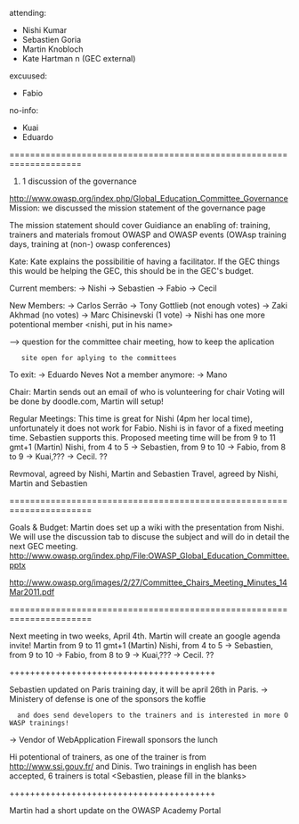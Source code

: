 attending:

  - Nishi Kumar
  - Sebastien Goria
  - Martin Knobloch
  - Kate Hartman n (GEC external)

excuused:

  - Fabio

no-info:

  - Kuai
  - Eduardo

\====================================================================

1.  1 discussion of the governance

<http://www.owasp.org/index.php/Global_Education_Committee_Governance>
Mission: we discussed the mission statement of the governance page

The mission statement should cover Guidiance an enabling of: training,
trainers and materials fromout OWASP and OWASP events (OWAsp training
days, training at (non-) owasp conferences)

Kate: Kate explains the possibilitie of having a facilitator. If the GEC
things this would be helping the GEC, this should be in the GEC's
budget.

Current members: -\> Nishi -\> Sebastien -\> Fabio -\> Cecil

New Members: -\> Carlos Serrão -\> Tony Gottlieb (not enough votes) -\>
Zaki Akhmad (no votes) -\> Marc Chisinevski (1 vote) -\> Nishi has one
more potentional member \<nishi, put in his name\>

\--\> question for the committee chair meeting, how to keep the
aplication

`   site open for aplying to the committees`

To exit: -\> Eduardo Neves Not a member anymore: -\> Mano

Chair: Martin sends out an email of who is volunteering for chair Voting
will be done by doodle.com, Martin will setup\!

Regular Meetings: This time is great for Nishi (4pm her local time),
unfortunately it does not work for Fabio. Nishi is in favor of a fixed
meeting time. Sebastien supports this. Proposed meeting time will be
from 9 to 11 gmt+1 (Martin) Nishi, from 4 to 5 -\> Sebastien, from 9 to
10 -\> Fabio, from 8 to 9 -\> Kuai,??? -\> Cecil. ??

Revmoval, agreed by Nishi, Martin and Sebastien Travel, agreed by Nishi,
Martin and Sebastien

\======================================================================

Goals & Budget: Martin does set up a wiki with the presentation from
Nishi. We will use the discussion tab to discuse the subject and will do
in detail the next GEC meeting.
<http://www.owasp.org/index.php/File:OWASP_Global_Education_Committee.pptx>

<http://www.owasp.org/images/2/27/Committee_Chairs_Meeting_Minutes_14Mar2011.pdf>

\======================================================================

Next meeting in two weeks, April 4th. Martin will create an google
agenda invite\! Martin from 9 to 11 gmt+1 (Martin) Nishi, from 4 to 5
-\> Sebastien, from 9 to 10 -\> Fabio, from 8 to 9 -\> Kuai,??? -\>
Cecil. ??

\++++++++++++++++++++++++++++++++++++++++

Sebastien updated on Paris training day, it will be april 26th in Paris.
-\> Ministery of defense is one of the sponsors the koffie

`  and does send developers to the trainers and is interested in more OWASP trainings!`

\-\> Vendor of WebApplication Firewall sponsors the lunch

Hi potentional of trainers, as one of the trainer is from
<http://www.ssi.gouv.fr/> and Dinis. Two trainings in english has been
accepted, 6 trainers is total \<Sebastien, please fill in the blanks\>

\++++++++++++++++++++++++++++++++++++++++

Martin had a short update on the OWASP Academy Portal